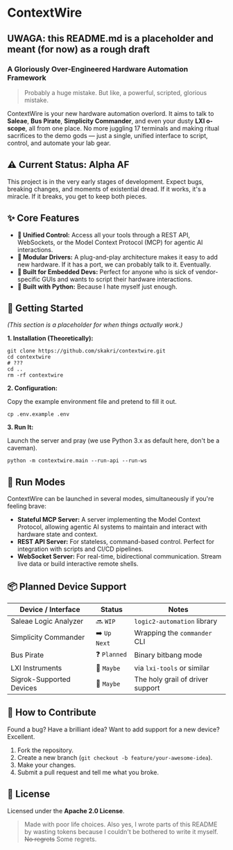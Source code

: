 # ContextWire

## UWAGA: this README.md is a placeholder and meant (for now) as a rough draft

### A Gloriously Over-Engineered Hardware Automation Framework

> Probably a huge mistake.
> But like, a powerful, scripted, glorious mistake.

ContextWire is your new hardware automation overlord. 
It aims to talk to **Saleae**, **Bus Pirate**, 
**Simplicity Commander**, and even your dusty **LXI o-scope**, 
all from one place. No more juggling 17 terminals and making 
ritual sacrifices to the demo gods — just a single, 
unified interface to script, control, and automate your lab gear.

## ⚠️ Current Status: Alpha AF

This project is in the very early stages of development. 
Expect bugs, breaking changes, and moments of existential dread. 
If it works, it's a miracle. If it breaks, you get to keep both pieces.

## ✨ Core Features

* **💬 Unified Control:** Access all your tools through a REST API, 
WebSockets, or the Model Context Protocol (MCP) 
for agentic AI interactions.
* **🔌 Modular Drivers:** A plug-and-play architecture makes it 
easy to add new hardware. If it has a port, we can probably talk to it. 
Eventually.
* **🧪 Built for Embedded Devs:** Perfect for anyone who is sick 
of vendor-specific GUIs and wants to script their hardware interactions.
* **🔧 Built with Python:** Because I hate myself just enough.

## 🚀 Getting Started

*(This section is a placeholder for when things actually work.)*

**1. Installation (Theoretically):**

```
git clone https://github.com/skakri/contextwire.git
cd contextwire
# ???
cd ..
rm -rf contextwire
```

**2. Configuration:**

Copy the example environment file and pretend to fill it out.

```
cp .env.example .env
```

**3. Run It:**

Launch the server and pray (we use Python 3.x as default here, 
don't be a caveman).

```
python -m contextwire.main --run-api --run-ws
```

## 🚦 Run Modes

ContextWire can be launched in several modes, simultaneously if you're 
feeling brave:

* **Stateful MCP Server:** A server implementing the 
Model Context Protocol, allowing agentic AI systems to maintain and 
interact with hardware state and context.
* **REST API Server:** For stateless, command-based control. 
Perfect for integration with scripts and CI/CD pipelines.
* **WebSocket Server:** For real-time, bidirectional communication. 
Stream live data or build interactive remote shells.

## 📦 Planned Device Support

| **Device / Interface** | **Status** | **Notes** |
| --- | --- | --- |
| Saleae Logic Analyzer | 🔜 `WIP` | `logic2-automation` library |
| Simplicity Commander | ➡️ `Up Next` | Wrapping the `commander` CLI |
| Bus Pirate | ❓ `Planned` | Binary bitbang mode |
| LXI Instruments | 🤯 `Maybe` | via `lxi-tools` or similar |
| Sigrok-Supported Devices | 🤯 `Maybe` | The holy grail of driver support |

## 🤝 How to Contribute

Found a bug? Have a brilliant idea? 
Want to add support for a new device? Excellent.

1. Fork the repository.
2. Create a new branch (`git checkout -b feature/your-awesome-idea`).
3. Make your changes.
4. Submit a pull request and tell me what you broke.

## 📜 License

Licensed under the **Apache 2.0 License**.

> Made with poor life choices.
> Also yes, I wrote parts of this README by wasting tokens 
because I couldn't be bothered to write it myself.
> ~~No regrets~~ Some regrets.
